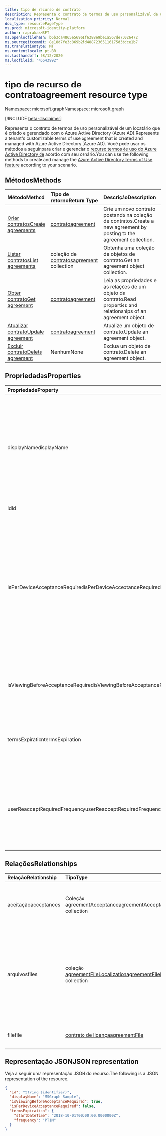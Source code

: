 ```yaml
---
title: tipo de recurso de contrato
description: Representa o contrato de termos de uso personalizável de um locatário que é criado e gerenciado com o Azure Active Directory (Azure AD).
localization_priority: Normal
doc_type: resourcePageType
ms.prod: microsoft-identity-platform
author: raprakasMSFT
ms.openlocfilehash: b6b3ca4865e56961f6388e9be1a567de73026472
ms.sourcegitcommit: 8e18d7fe3c869b2fd48872365116175d3bdce1b7
ms.translationtype: MT
ms.contentlocale: pt-BR
ms.lasthandoff: 08/12/2020
ms.locfileid: "46643992"
---
```

# <a name="agreement-resource-type"></a><span data-ttu-id="fb1dc-103">tipo de recurso de contrato</span><span class="sxs-lookup"><span data-stu-id="fb1dc-103">agreement resource type</span></span>

<span data-ttu-id="fb1dc-104">Namespace: microsoft.graph</span><span class="sxs-lookup"><span data-stu-id="fb1dc-104">Namespace: microsoft.graph</span></span>

[!INCLUDE [beta-disclaimer](../../includes/beta-disclaimer.md)]

<span data-ttu-id="fb1dc-105">Representa o contrato de termos de uso personalizável de um locatário que é criado e gerenciado com o Azure Active Directory (Azure AD).</span><span class="sxs-lookup"><span data-stu-id="fb1dc-105">Represents a tenant's customizable terms of use agreement that is created and managed with Azure Active Directory (Azure AD).</span></span> <span data-ttu-id="fb1dc-106">Você pode usar os métodos a seguir para criar e gerenciar o [recurso termos de uso do Azure Active Directory de](/azure/active-directory/active-directory-tou) acordo com seu cenário.</span><span class="sxs-lookup"><span data-stu-id="fb1dc-106">You can use the following methods to create and manage the [Azure Active Directory Terms of Use feature](/azure/active-directory/active-directory-tou) according to your scenario.</span></span>

## <a name="methods"></a><span data-ttu-id="fb1dc-107">Métodos</span><span class="sxs-lookup"><span data-stu-id="fb1dc-107">Methods</span></span>

| <span data-ttu-id="fb1dc-108">Método</span><span class="sxs-lookup"><span data-stu-id="fb1dc-108">Method</span></span>       | <span data-ttu-id="fb1dc-109">Tipo de retorno</span><span class="sxs-lookup"><span data-stu-id="fb1dc-109">Return Type</span></span> | <span data-ttu-id="fb1dc-110">Descrição</span><span class="sxs-lookup"><span data-stu-id="fb1dc-110">Description</span></span> |
|:-------------|:------------|:------------|
| [<span data-ttu-id="fb1dc-111">Criar contratos</span><span class="sxs-lookup"><span data-stu-id="fb1dc-111">Create agreements</span></span>](../api/agreement-post-agreements.md) | [<span data-ttu-id="fb1dc-112">contrato</span><span class="sxs-lookup"><span data-stu-id="fb1dc-112">agreement</span></span>](agreement.md) | <span data-ttu-id="fb1dc-113">Crie um novo contrato postando na coleção de contratos.</span><span class="sxs-lookup"><span data-stu-id="fb1dc-113">Create a new agreement by posting to the agreement collection.</span></span> |
| [<span data-ttu-id="fb1dc-114">Listar contratos</span><span class="sxs-lookup"><span data-stu-id="fb1dc-114">List agreements</span></span>](../api/agreement-list.md) | <span data-ttu-id="fb1dc-115">coleção de [contratos](agreement.md)</span><span class="sxs-lookup"><span data-stu-id="fb1dc-115">[agreement](agreement.md) collection</span></span> | <span data-ttu-id="fb1dc-116">Obtenha uma coleção de objetos de contrato.</span><span class="sxs-lookup"><span data-stu-id="fb1dc-116">Get an agreement object collection.</span></span> |
| [<span data-ttu-id="fb1dc-117">Obter contrato</span><span class="sxs-lookup"><span data-stu-id="fb1dc-117">Get agreement</span></span>](../api/agreement-get.md) | [<span data-ttu-id="fb1dc-118">contrato</span><span class="sxs-lookup"><span data-stu-id="fb1dc-118">agreement</span></span>](agreement.md) | <span data-ttu-id="fb1dc-119">Leia as propriedades e as relações de um objeto de contrato.</span><span class="sxs-lookup"><span data-stu-id="fb1dc-119">Read properties and relationships of an agreement object.</span></span> |
| [<span data-ttu-id="fb1dc-120">Atualizar contrato</span><span class="sxs-lookup"><span data-stu-id="fb1dc-120">Update agreement</span></span>](../api/agreement-update.md) | [<span data-ttu-id="fb1dc-121">contrato</span><span class="sxs-lookup"><span data-stu-id="fb1dc-121">agreement</span></span>](agreement.md) | <span data-ttu-id="fb1dc-122">Atualize um objeto de contrato.</span><span class="sxs-lookup"><span data-stu-id="fb1dc-122">Update an agreement object.</span></span> |
| [<span data-ttu-id="fb1dc-123">Excluir contrato</span><span class="sxs-lookup"><span data-stu-id="fb1dc-123">Delete agreement</span></span>](../api/agreement-delete.md) | <span data-ttu-id="fb1dc-124">Nenhum</span><span class="sxs-lookup"><span data-stu-id="fb1dc-124">None</span></span> | <span data-ttu-id="fb1dc-125">Exclua um objeto de contrato.</span><span class="sxs-lookup"><span data-stu-id="fb1dc-125">Delete an agreement object.</span></span> |
<!--
| [Create agreementFile](../api/agreement-post-files.md) | [agreementFile](agreementfile.md) | Create a new agreementFile by posting to the files collection. |
| [List files](../api/agreement-list-files.md) | [agreementFile](agreementfile.md) collection | Get an agreementFile object collection. |
-->

## <a name="properties"></a><span data-ttu-id="fb1dc-126">Propriedades</span><span class="sxs-lookup"><span data-stu-id="fb1dc-126">Properties</span></span>
| <span data-ttu-id="fb1dc-127">Propriedade</span><span class="sxs-lookup"><span data-stu-id="fb1dc-127">Property</span></span>     | <span data-ttu-id="fb1dc-128">Tipo</span><span class="sxs-lookup"><span data-stu-id="fb1dc-128">Type</span></span>        | <span data-ttu-id="fb1dc-129">Descrição</span><span class="sxs-lookup"><span data-stu-id="fb1dc-129">Description</span></span> |
|:-------------|:------------|:------------|
|<span data-ttu-id="fb1dc-130">displayName</span><span class="sxs-lookup"><span data-stu-id="fb1dc-130">displayName</span></span>|<span data-ttu-id="fb1dc-131">String</span><span class="sxs-lookup"><span data-stu-id="fb1dc-131">String</span></span>|<span data-ttu-id="fb1dc-132">Nome para exibição do contrato.</span><span class="sxs-lookup"><span data-stu-id="fb1dc-132">Display name of the agreement.</span></span> <span data-ttu-id="fb1dc-133">O nome para exibição é usado para o controle interno do contrato, mas não é exibido para os usuários finais que exibem o contrato.</span><span class="sxs-lookup"><span data-stu-id="fb1dc-133">The display name is used for internal tracking of the agreement but is not shown to end users who view the agreement.</span></span>|
|<span data-ttu-id="fb1dc-134">id</span><span class="sxs-lookup"><span data-stu-id="fb1dc-134">id</span></span>|<span data-ttu-id="fb1dc-135">String</span><span class="sxs-lookup"><span data-stu-id="fb1dc-135">String</span></span>| <span data-ttu-id="fb1dc-136">Somente leitura.</span><span class="sxs-lookup"><span data-stu-id="fb1dc-136">Read-only.</span></span>|
|<span data-ttu-id="fb1dc-137">isPerDeviceAcceptanceRequired</span><span class="sxs-lookup"><span data-stu-id="fb1dc-137">isPerDeviceAcceptanceRequired</span></span>|<span data-ttu-id="fb1dc-138">Booliano</span><span class="sxs-lookup"><span data-stu-id="fb1dc-138">Boolean</span></span>|<span data-ttu-id="fb1dc-139">Essa configuração permite que você exija que os usuários finais aceitem este contrato em todos os dispositivos dos quais eles estão acessando-os.</span><span class="sxs-lookup"><span data-stu-id="fb1dc-139">This setting enables you to require end users to accept this agreement on every device that they are accessing it from.</span></span> <span data-ttu-id="fb1dc-140">O usuário final será solicitado a registrar o dispositivo no Azure AD, caso ainda não tenha feito isso.</span><span class="sxs-lookup"><span data-stu-id="fb1dc-140">The end user will be required to register their device in Azure AD, if they haven't already done so.</span></span>|
|<span data-ttu-id="fb1dc-141">isViewingBeforeAcceptanceRequired</span><span class="sxs-lookup"><span data-stu-id="fb1dc-141">isViewingBeforeAcceptanceRequired</span></span>|<span data-ttu-id="fb1dc-142">Booliano</span><span class="sxs-lookup"><span data-stu-id="fb1dc-142">Boolean</span></span>|<span data-ttu-id="fb1dc-143">Indica se o usuário tem que expandir o contrato antes de aceitar.</span><span class="sxs-lookup"><span data-stu-id="fb1dc-143">Indicates whether the user has to expand the agreement before accepting.</span></span>|
|<span data-ttu-id="fb1dc-144">termsExpiration</span><span class="sxs-lookup"><span data-stu-id="fb1dc-144">termsExpiration</span></span>|[<span data-ttu-id="fb1dc-145">termsExpiration</span><span class="sxs-lookup"><span data-stu-id="fb1dc-145">termsExpiration</span></span>](termsexpiration.md)| <span data-ttu-id="fb1dc-146">Cronograma de expiração e frequência de contrato para todos os usuários.</span><span class="sxs-lookup"><span data-stu-id="fb1dc-146">Expiration schedule and frequency of agreement for all users.</span></span> |
|<span data-ttu-id="fb1dc-147">userReacceptRequiredFrequency</span><span class="sxs-lookup"><span data-stu-id="fb1dc-147">userReacceptRequiredFrequency</span></span>|<span data-ttu-id="fb1dc-148">Duração</span><span class="sxs-lookup"><span data-stu-id="fb1dc-148">Duration</span></span>|<span data-ttu-id="fb1dc-149">A duração após a qual o usuário deve aceitar novamente os termos de uso.</span><span class="sxs-lookup"><span data-stu-id="fb1dc-149">The duration after which the user must re-accept the terms of use.</span></span> <span data-ttu-id="fb1dc-150">O valor é representado no formato ISO 8601 para durações.</span><span class="sxs-lookup"><span data-stu-id="fb1dc-150">The value is represented in ISO 8601 format for durations.</span></span>|


## <a name="relationships"></a><span data-ttu-id="fb1dc-151">Relações</span><span class="sxs-lookup"><span data-stu-id="fb1dc-151">Relationships</span></span>
| <span data-ttu-id="fb1dc-152">Relação</span><span class="sxs-lookup"><span data-stu-id="fb1dc-152">Relationship</span></span> | <span data-ttu-id="fb1dc-153">Tipo</span><span class="sxs-lookup"><span data-stu-id="fb1dc-153">Type</span></span>        | <span data-ttu-id="fb1dc-154">Descrição</span><span class="sxs-lookup"><span data-stu-id="fb1dc-154">Description</span></span> |
|:-------------|:------------|:------------|
|<span data-ttu-id="fb1dc-155">aceitação</span><span class="sxs-lookup"><span data-stu-id="fb1dc-155">acceptances</span></span>|<span data-ttu-id="fb1dc-156">Coleção [agreementAcceptance](agreementacceptance.md)</span><span class="sxs-lookup"><span data-stu-id="fb1dc-156">[agreementAcceptance](agreementacceptance.md) collection</span></span>|<span data-ttu-id="fb1dc-157">Somente leitura.</span><span class="sxs-lookup"><span data-stu-id="fb1dc-157">Read-only.</span></span> <span data-ttu-id="fb1dc-158">Informações sobre as aceitações deste contrato.</span><span class="sxs-lookup"><span data-stu-id="fb1dc-158">Information about acceptances of this agreement.</span></span>|
|<span data-ttu-id="fb1dc-159">arquivos</span><span class="sxs-lookup"><span data-stu-id="fb1dc-159">files</span></span>|<span data-ttu-id="fb1dc-160">coleção [agreementFileLocalization](agreementfilelocalization.md)</span><span class="sxs-lookup"><span data-stu-id="fb1dc-160">[agreementFileLocalization](agreementfilelocalization.md) collection</span></span>| <span data-ttu-id="fb1dc-161">PDFs vinculados a este contrato.</span><span class="sxs-lookup"><span data-stu-id="fb1dc-161">PDFs linked to this agreement.</span></span> <span data-ttu-id="fb1dc-162">**Observação:** Essa propriedade está no processo de ser preterido.</span><span class="sxs-lookup"><span data-stu-id="fb1dc-162">**Note:** This property is in the process of being deprecated.</span></span> <span data-ttu-id="fb1dc-163">Propriedade do **arquivo** use em vez disso.</span><span class="sxs-lookup"><span data-stu-id="fb1dc-163">Usethe  **file** property instead.</span></span>|
|<span data-ttu-id="fb1dc-164">file</span><span class="sxs-lookup"><span data-stu-id="fb1dc-164">file</span></span>|[<span data-ttu-id="fb1dc-165">contrato de licença</span><span class="sxs-lookup"><span data-stu-id="fb1dc-165">agreementFile</span></span>](agreementfile.md) | <span data-ttu-id="fb1dc-166">PDFs vinculados a este contrato.</span><span class="sxs-lookup"><span data-stu-id="fb1dc-166">PDFs linked to this agreement.</span></span>|


## <a name="json-representation"></a><span data-ttu-id="fb1dc-167">Representação JSON</span><span class="sxs-lookup"><span data-stu-id="fb1dc-167">JSON representation</span></span>

<span data-ttu-id="fb1dc-168">Veja a seguir uma representação JSON do recurso.</span><span class="sxs-lookup"><span data-stu-id="fb1dc-168">The following is a JSON representation of the resource.</span></span>

<!-- {
  "blockType": "resource",
  "keyProperty": "id",
  "optionalProperties": [

  ],
  "@odata.type": "microsoft.graph.agreement"
}-->

```json
{
  "id": "String (identifier)",
  "displayName": "MSGraph Sample",
  "isViewingBeforeAcceptanceRequired": true,
  "isPerDeviceAcceptanceRequired": false,
  "termsExpiration": {
    "startDateTime": "2018-10-01T00:00:00.0000000Z",
    "frequency": "PT1M"
  }
}

```

<!-- uuid: 8fcb5dbc-d5aa-4681-8e31-b001d5168d79
2015-10-25 14:57:30 UTC -->
<!--
{
  "type": "#page.annotation",
  "description": "agreement resource",
  "keywords": "",
  "section": "documentation",
  "tocPath": "",
  "suppressions": []
}
-->
